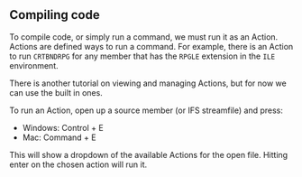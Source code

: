 #

## Compiling code

To compile code, or simply run a command, we must run it as an Action. Actions are defined ways to run a command. For example, there is an Action to run `CRTBNDRPG` for any member that has the `RPGLE` extension in the `ILE` environment.

There is another tutorial on viewing and managing Actions, but for now we can use the built in ones.

To run an Action, open up a source member (or IFS streamfile) and press:

* Windows: Control + E
* Mac: Command + E

This will show a dropdown of the available Actions for the open file. Hitting enter on the chosen action will run it.